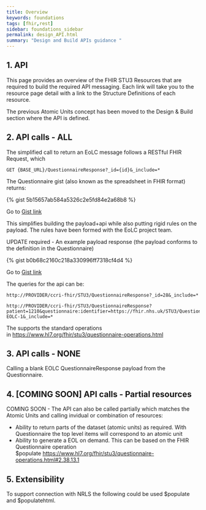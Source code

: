```yaml
---
title: Overview
keywords: foundations
tags: [fhir,rest]
sidebar: foundations_sidebar
permalink: design_API.html
summary: "Design and Build APIs guidance "
---
```



## 1. API ##

This page provides an overview of the FHIR STU3 Resources that are required to build the required API messaging. Each link will take you to the resource page detail with a link to the Structure Definitions of each resource.

The previous Atomic Units concept has been moved to the Design & Build section where the API is defined.

## 2. API calls - ALL ##

The simplified call to return an EoLC message follows a RESTful FHIR Request, which
```
GET {BASE_URL}/QuestionnaireResponse?_id={id}&_include=*
```
The Questionnaire gist (also known as the spreadsheet in FHIR format) returns:

{% gist 5b15657ab584a5326c2e5fd84e2a68b8 %}

Go to [Gist link](https://gist.github.com/KevinMayfield/5b15657ab584a5326c2e5fd84e2a68b8)

This simplifies building the payload+api while also putting rigid rules on the payload. The rules have been formed with the EoLC project team.

UPDATE required - An example payload response (the payload conforms to the definition in the Questionnaire)

{% gist b0b68c2160c218a330996ff7318cf4d4 %}

Go to [Gist link](https://gist.github.com/KevinMayfield/b0b68c2160c218a330996ff7318cf4d4)

The queries for the api can be:

```
http://PROVIDER/ccri-fhir/STU3/QuestionnaireResponse?_id=28&_include=*

http://PROVIDER/ccri-fhir/STU3/QuestionnaireResponse?patient=1210&questionnaire:identifier=https://fhir.nhs.uk/STU3/Questionnaire|CareConnect-EOLC-1&_include=*
```

The supports the standard operations in https://www.hl7.org/fhir/stu3/questionnaire-operations.html

## 3. API calls - NONE ##

Calling a blank EOLC QuestionnaireResponse payload from the Questionnaire.


## 4. [COMING SOON] API calls - Partial resources ##

COMING SOON - The API can also be called partially which matches the Atomic Units and calling invidual or combination of resources:
* Ability to return parts of the dataset (atomic units) as required. With Questionnaire the top level items will correspond to an atomic unit
* Ability to generate a EOL on demand. This can be based on the FHIR Questionnaire operation $populate https://www.hl7.org/fhir/stu3/questionnaire-operations.html#2.38.13.1


## 5. Extensibility ##

To support connection with NRLS the following could be used $populate and $populatehtml.
